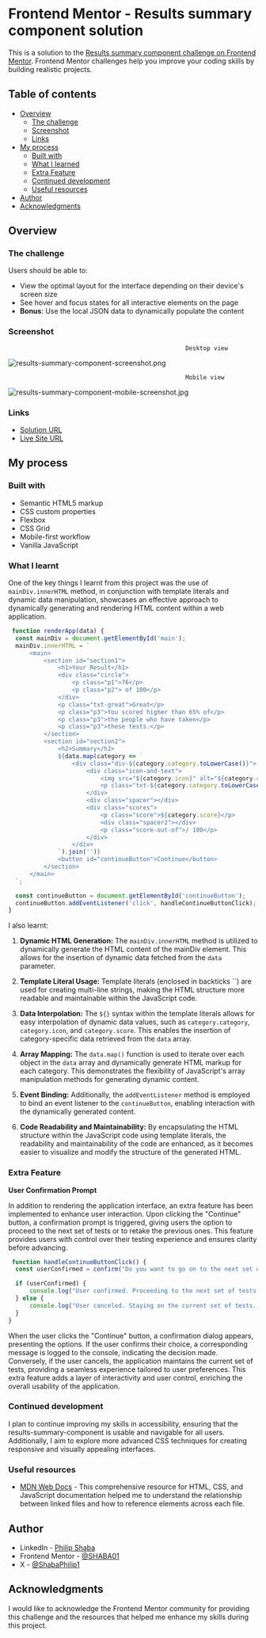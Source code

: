 # Frontend Mentor - Results summary component solution

This is a solution to the [Results summary component challenge on Frontend Mentor](https://www.frontendmentor.io/challenges/results-summary-component-CE_K6s0maV). Frontend Mentor challenges help you improve your coding skills by building realistic projects. 

## Table of contents

- [Overview](#overview)
  - [The challenge](#the-challenge)
  - [Screenshot](#screenshot)
  - [Links](#links)
- [My process](#my-process)
  - [Built with](#built-with)
  - [What I learned](#what-i-learned)
  - [Extra Feature](#extra-feature)
  - [Continued development](#continued-development)
  - [Useful resources](#useful-resources)
- [Author](#author)
- [Acknowledgments](#acknowledgments)

## Overview

### The challenge

Users should be able to:

- View the optimal layout for the interface depending on their device's screen size
- See hover and focus states for all interactive elements on the page
- **Bonus**: Use the local JSON data to dynamically populate the content

### Screenshot

                                                      Desktop view
![results-summary-component-screenshot.png](./assets/images/results-summary-component-screenshot.png)


                                                      Mobile view
![results-summary-component-mobile-screenshot.jpg](./assets/images/results-summary-component-mobile-screenshot.jpg)



### Links

- [Solution URL](https://github.com/SHABA01/results-summary-component)
- [Live Site URL](https://shaba01.github.io/results-summary-component)

## My process

### Built with

- Semantic HTML5 markup
- CSS custom properties
- Flexbox
- CSS Grid
- Mobile-first workflow
- Vanilla JavaScript

### What I learnt

One of the key things I learnt from this project was the use of `mainDiv.innerHTML` method, in conjunction with template literals and dynamic data manipulation, showcases an effective approach to dynamically generating and rendering HTML content within a web application.

```javascript
 function renderApp(data) {
  const mainDiv = document.getElementById('main');
  mainDiv.innerHTML = `
      <main>
          <section id="section1">
              <h1>Your Result</h1>
              <div class="circle">
                  <p class="p1">76</p>
                  <p class="p2"> of 100</p>
              </div>
              <p class="txt-great">Great</p>
              <p class="p3">You scored higher than 65% of</p>
              <p class="p3">the people who have taken</p>
              <p class="p3">these tests.</p>
          </section>
          <section id="section2">
              <h2>Summary</h2>
              ${data.map(category => `
                  <div class="div-${category.category.toLowerCase()}">
                      <div class="icon-and-text">
                          <img src="${category.icon}" alt="${category.category} icon" class="icon-${category.category.toLowerCase()}" />
                          <p class="txt-${category.category.toLowerCase()}">${category.category}</p>
                      </div>
                      <div class="spacer"></div>
                      <div class="scores">
                          <p class="score">${category.score}</p>
                          <div class="spacer2"></div>
                          <p class="score-out-of">/ 100</p>
                      </div>
                  </div>
              `).join('')}
              <button id="continueButton">Continue</button>
          </section>
      </main>
  `;

  const continueButton = document.getElementById('continueButton');
  continueButton.addEventListener('click', handleContinueButtonClick);
}
```
I also learnt:

 1. __Dynamic HTML Generation:__ The `mainDiv.innerHTML` method is utilized to dynamically generate the HTML content of the mainDiv element. This allows for the insertion of dynamic data fetched from the `data` parameter.

 2. __Template Literal Usage:__ Template literals (enclosed in backticks ``) are used for creating multi-line strings, making the HTML structure more readable and maintainable within the JavaScript code.
 
 3. __Data Interpolation:__ The `${}` syntax within the template literals allows for easy interpolation of dynamic data values, such as `category.category`, `category.icon`, and `category.score`. This enables the insertion of category-specific data retrieved from the `data` array.
 
 4. __Array Mapping:__ The `data.map()` function is used to iterate over each object in the `data` array and dynamically generate HTML markup for each category. This demonstrates the flexibility of JavaScript's array manipulation methods for generating dynamic content.
 
 5. __Event Binding:__ Additionally, the `addEventListener` method is employed to bind an event listener to the `continueButton`, enabling interaction with the dynamically generated content.
 
 6. __Code Readability and Maintainability:__ By encapsulating the HTML structure within the JavaScript code using template literals, the readability and maintainability of the code are enhanced, as it becomes easier to visualize and modify the structure of the generated HTML.

### Extra Feature

__User Confirmation Prompt__

In addition to rendering the application interface, an extra feature has been implemented to enhance user interaction. Upon clicking the "Continue" button, a confirmation prompt is triggered, giving users the option to proceed to the next set of tests or to retake the previous ones. This feature provides users with control over their testing experience and ensures clarity before advancing.

```javascript
 function handleContinueButtonClick() {
  const userConfirmed = confirm("Do you want to go on to the next set of tests or retake the previous ones?");

  if (userConfirmed) {
      console.log("User confirmed. Proceeding to the next set of tests...");
  } else {
      console.log("User canceled. Staying on the current set of tests...");
  }
}
```
When the user clicks the "Continue" button, a confirmation dialog appears, presenting the options. If the user confirms their choice, a corresponding message is logged to the console, indicating the decision made. Conversely, if the user cancels, the application maintains the current set of tests, providing a seamless experience tailored to user preferences. This extra feature adds a layer of interactivity and user control, enriching the overall usability of the application.

### Continued development

I plan to continue improving my skills in accessibility, ensuring that the results-summary-component is usable and navigable for all users. Additionally, I aim to explore more advanced CSS techniques for creating responsive and visually appealing interfaces.

### Useful resources

- [MDN Web Docs](https://developer.mozilla.org/en-US) - This comprehensive resource for HTML, CSS, and JavaScript documentation helped me to understand the relationship between linked files and how to reference elements across each file.

## Author

- LinkedIn - [Philip Shaba](https://www.linkedin.com/in/philip-shaba-0879a5150)
- Frontend Mentor - [@SHABA01](https://www.frontendmentor.io/profile/SHABA01)
- X - [@ShabaPhilip1](https://www.twitter.com/ShabaPhilip1)

## Acknowledgments

I would like to acknowledge the Frontend Mentor community for providing this challenge and the resources that helped me enhance my skills during this project.